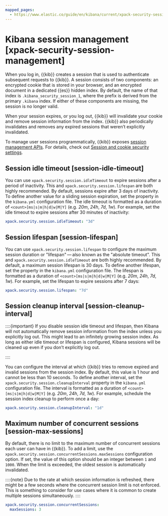 ```yaml
---
mapped_pages:
  - https://www.elastic.co/guide/en/kibana/current/xpack-security-session-management.html
---
```


# Kibana session management [xpack-security-session-management]

When you log in, {{kib}} creates a session that is used to authenticate subsequent requests to {{kib}}. A session consists of two components: an encrypted cookie that is stored in your browser, and an encrypted document in a dedicated {{es}} hidden index. By default, the name of that index is `.kibana_security_session_1`, where the prefix is derived from the primary `.kibana` index. If either of these components are missing, the session is no longer valid.

When your session expires, or you log out, {{kib}} will invalidate your cookie and remove session information from the index. {{kib}} also periodically invalidates and removes any expired sessions that weren’t explicitly invalidated.

To manage user sessions programmatically, {{kib}} exposes [session management APIs](https://www.elastic.co/guide/en/kibana/current/session-management-api.html). For details, check out [Session and cookie security settings](https://www.elastic.co/guide/en/kibana/current/security-settings-kb.html#security-session-and-cookie-settings).

## Session idle timeout [session-idle-timeout]

You can use `xpack.security.session.idleTimeout` to expire sessions after a period of inactivity. This and `xpack.security.session.lifespan` are both highly recommended. By default, sessions expire after 3 days of inactivity. To define another value for a sliding session expiration, set the  property in the `kibana.yml` configuration file. The idle timeout is formatted as a duration of `<count>[ms|s|m|h|d|w|M|Y]` (e.g. *20m*, *24h*, *7d*, *1w*). For example, set the idle timeout to expire sessions after 30 minutes of inactivity:

```yaml
xpack.security.session.idleTimeout: "3d"
```


## Session lifespan [session-lifespan]

You can use `xpack.security.session.lifespan` to configure the maximum session duration or "lifespan" — also known as the "absolute timeout". This and `xpack.security.session.idleTimeout` are both highly recommended. By default, a maximum session lifespan is 30 days. To define another lifespan, set the property in the `kibana.yml` configuration file. The lifespan is formatted as a duration of `<count>[ms|s|m|h|d|w|M|Y]` (e.g. *20m*, *24h*, *7d*, *1w*). For example, set the lifespan to expire sessions after 7 days:

```yaml
xpack.security.session.lifespan: "7d"
```


## Session cleanup interval [session-cleanup-interval]

::::{important} 
If you disable session idle timeout and lifespan, then Kibana will not automatically remove session information from the index unless you explicitly log out. This might lead to an infinitely growing session index. As long as either idle timeout or lifespan is configured, Kibana sessions will be cleaned up even if you don’t explicitly log out.

::::


You can configure the interval at which {{kib}} tries to remove expired and invalid sessions from the session index. By default, this value is 1 hour and cannot be less than 10 seconds. To define another interval, set the `xpack.security.session.cleanupInterval` property in the `kibana.yml` configuration file. The interval is formatted as a duration of `<count>[ms|s|m|h|d|w|M|Y]` (e.g. *20m*, *24h*, *7d*, *1w*). For example, schedule the session index cleanup to perform once a day:

```yaml
xpack.security.session.cleanupInterval: "1d"
```


## Maximum number of concurrent sessions [session-max-sessions]

By default, there is no limit to the maximum number of concurrent sessions each user can have in {{kib}}. To add a limit, use the `xpack.security.session.сoncurrentSessions.maxSessions` configuration option. If set, the value of this option should be an integer between `1` and `1000`. When the limit is exceeded, the oldest session is automatically invalidated.

::::{note} 
Due to the rate at which session information is refreshed, there might be a few seconds where the concurrent session limit is not enforced. This is something to consider for use cases where it is common to create multiple sessions simultaneously.
::::


```yaml
xpack.security.session.concurrentSessions:
  maxSessions: 3
```


